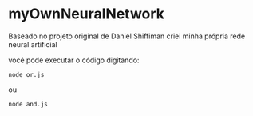 # myOwnNeuralNetwork
Baseado no projeto original de Daniel Shiffiman criei minha própria rede neural artificial

você pode executar o código digitando:

`node or.js`

ou

`node and.js`
